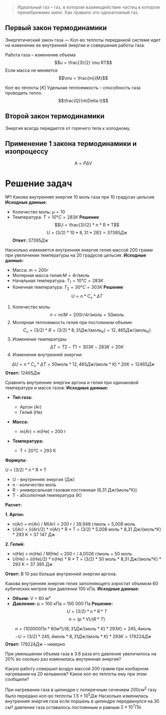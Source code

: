 
>Идеальный газ – газ, в котором взаимодействие частиц в котором пренебрежимо мало. Как правило это одноатомный газ.

## Первый закон термодинамики

Энергетический закон газа — Кол-во теплоты переданной системе идет на изменение ее внутренней энергии и совершения работы газа.

Работа газа – изменение объема 
$$u = \frac{3}{2} \mu RT$$
Если масса не меняется 
$$\mu = \frac{m}{M}$$

Кол-во теплоты $[K]$ 
Удельная теплоемкость – способность газа проводить тепло.
$$\frac{Q}{m\Delta t}$$

## Второй закон термодинамики
Энергия всегда передается от горячего тела к холодному.

## Применение 1 закона термодинамики и изопроцессу

$$A = P \Delta V$$

# Решение задач
№1 Какова внутренняя энергия 10 моль газа при 10 градусах цельсия.
**Исходные данные:**
- Количество моль: $\mu = 10$
- Температура: $T = 10°C = 283 К$
**Решение**
$$U = \frac{3}{2} * n * R * T$$
$$U = (3/2) * 10 * 8,31 * 283 = 37 395 Дж$$
**Ответ:**  $37 395 Дж$

Насколько изменяется внутренняя энергия гелия массой 200 грамм при увеличении температуры на 20 градусов цельсия.
**Исходные данные:**
- Масса: $m = 200 г$
- Молярная масса гелия:$ M = 4 г/моль$
- Начальная температура: $T_1 = 10°C = 283 К$
- Конечная температура: $T_2 = 30°C = 303 К$
**Решение**
$$U = n * C_v * ΔT$$
1. Количество моль:
$$n = m / M = 200 г / 4 г/моль = 50 моль$$
2. Молярная теплоемкость гелия при постоянном объеме:
$$C_v = (3/2) * R = (3/2) * 8,31 Дж/(моль_К) = 12,465 Дж/(моль_К)$$
3. Изменение температуры:
$$ΔT = T2 - T1 = 303 К - 283 К = 20 К$$
4. Изменение внутренней энергии:

$$ΔU = n * C_v * ΔT = 50 моль * 12,465 Дж/(моль*К) * 20 К = 12 465 Дж$$
**Ответ:** $12 465 Дж$

Сравнить внутренние энергии аргона и гелия при одинаковой температуре и массе газов.
**Исходные данные:**

- **Тип газа:**
    
    - Аргон (Ar)
    - Гелий (He)
    
- **Масса:**
    
    - m(Ar) = m(He) = 200 г
    
- **Температура:**
    
    - T = 20°C = 293 К
    

**Формула:**

U = (3/2) * n * R * T

- U - внутренняя энергия (Дж)
- n - количество моль
- R - универсальная газовая постоянная (8,31 Дж/(моль*К))
- T - абсолютная температура (К)

**Расчет:**

**1. Аргон:**

- n(Ar) = m(Ar) / M(Ar) = 200 г / 39,948 г/моль = 5,008 моль
- U(Ar) = (i(Ar)/2) * n(Ar) * R * T = (3/2) * 5,008 моль * 8,31 Дж/(моль*К) * 293 К = 37 147 Дж

**2. Гелий:**

- n(He) = m(He) / M(He) = 200 г / 4,0026 г/моль = 50 моль
- U(He) = (i(He)/2) * n(He) * R * T = (3/2) * 50 моль * 8,31 Дж/(моль*К) * 293 К = 37 395 Дж

**Ответ:**  В 10 раз больше внутренней энергии аргона.


Какова внутренняя энергия гелия заполняющего аэростат объемом 60 кубических метров при давлении 100 кПа.
**Исходные данные:**
- **Объем:** V = 60 м³
- **Давление:** p = 100 кПа = 100 000 Па
**Решение:**
$$U = (3/2) * n * R * T$$
$$n = (p * V) / (R * T)$$

$$n = (100 000 Па * 60 м³) / (8,31 Дж/(моль*К) * 293 К) = 245,4 моль$$
$$- U = (3/2) * 245,4 моль * 8,31 Дж/(моль*К) * 293 К = 179 224 Дж$$
**Ответ:** $179 224 Дж$ – неверно


При уменьшении объема газа в 3.6 раза его давление увеличилось на 20% во сколько раз изменилась внутренная энергия?

Какую работу совершил воздух массой 200 грамм при изобарном нагревании на 20 кельвинов? Какое кол-во теплоты ему при этом сообщили?

При нагревании газа в цилиндре с поперечным сечением $200 см^2$ газу было передано кол-во теплоты $1.5 *10^5Дж$ Насколько изменилась внутренняя энергия газа если поршень в цилиндре передвинулся на 30 см? давление газа оставалось постоянным и равным $2*10^7 Па$.